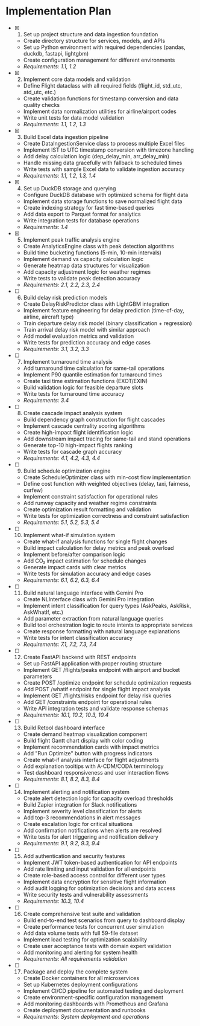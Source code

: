 # Implementation Plan

- [x] 1. Set up project structure and data ingestion foundation

  - Create directory structure for services, models, and APIs
  - Set up Python environment with required dependencies (pandas, duckdb, fastapi, lightgbm)
  - Create configuration management for different environments
  - _Requirements: 1.1, 1.2_

- [x] 2. Implement core data models and validation

  - Define Flight dataclass with all required fields (flight_id, std_utc, atd_utc, etc.)
  - Create validation functions for timestamp conversion and data quality checks
  - Implement data normalization utilities for airline/airport codes
  - Write unit tests for data model validation
  - _Requirements: 1.1, 1.2, 1.3_

- [x] 3. Build Excel data ingestion pipeline

  - Create DataIngestionService class to process multiple Excel files
  - Implement IST to UTC timestamp conversion with timezone handling
  - Add delay calculation logic (dep_delay_min, arr_delay_min)
  - Handle missing data gracefully with fallback to scheduled times
  - Write tests with sample Excel data to validate ingestion accuracy
  - _Requirements: 1.1, 1.2, 1.3, 1.4_

- [x] 4. Set up DuckDB storage and querying

  - Configure DuckDB database with optimized schema for flight data
  - Implement data storage functions to save normalized flight data
  - Create indexing strategy for fast time-based queries
  - Add data export to Parquet format for analytics
  - Write integration tests for database operations
  - _Requirements: 1.4_

- [x] 5. Implement peak traffic analysis engine

  - Create AnalyticsEngine class with peak detection algorithms
  - Build time bucketing functions (5-min, 10-min intervals)
  - Implement demand vs capacity calculation logic
  - Generate heatmap data structures for visualization
  - Add capacity adjustment logic for weather regimes
  - Write tests to validate peak detection accuracy
  - _Requirements: 2.1, 2.2, 2.3, 2.4_

- [ ] 6. Build delay risk prediction models

  - Create DelayRiskPredictor class with LightGBM integration
  - Implement feature engineering for delay prediction (time-of-day, airline, aircraft type)
  - Train departure delay risk model (binary classification + regression)
  - Train arrival delay risk model with similar approach
  - Add model evaluation metrics and validation
  - Write tests for prediction accuracy and edge cases
  - _Requirements: 3.1, 3.2, 3.3_

- [ ] 7. Implement turnaround time analysis

  - Add turnaround time calculation for same-tail operations
  - Implement P90 quantile estimation for turnaround times
  - Create taxi time estimation functions (EXOT/EXIN)
  - Build validation logic for feasible departure slots
  - Write tests for turnaround time accuracy
  - _Requirements: 3.4_

- [ ] 8. Create cascade impact analysis system

  - Build dependency graph construction for flight cascades
  - Implement cascade centrality scoring algorithms
  - Create high-impact flight identification logic
  - Add downstream impact tracing for same-tail and stand operations
  - Generate top-10 high-impact flights ranking
  - Write tests for cascade graph accuracy
  - _Requirements: 4.1, 4.2, 4.3, 4.4_

- [ ] 9. Build schedule optimization engine

  - Create ScheduleOptimizer class with min-cost flow implementation
  - Define cost function with weighted objectives (delay, taxi, fairness, curfew)
  - Implement constraint satisfaction for operational rules
  - Add runway capacity and weather regime constraints
  - Create optimization result formatting and validation
  - Write tests for optimization correctness and constraint satisfaction
  - _Requirements: 5.1, 5.2, 5.3, 5.4_

- [ ] 10. Implement what-if simulation system

  - Create what-if analysis functions for single flight changes
  - Build impact calculation for delay metrics and peak overload
  - Implement before/after comparison logic
  - Add CO₂ impact estimation for schedule changes
  - Generate impact cards with clear metrics
  - Write tests for simulation accuracy and edge cases
  - _Requirements: 6.1, 6.2, 6.3, 6.4_

- [ ] 11. Build natural language interface with Gemini Pro

  - Create NLInterface class with Gemini Pro integration
  - Implement intent classification for query types (AskPeaks, AskRisk, AskWhatIf, etc.)
  - Add parameter extraction from natural language queries
  - Build tool orchestration logic to route intents to appropriate services
  - Create response formatting with natural language explanations
  - Write tests for intent classification accuracy
  - _Requirements: 7.1, 7.2, 7.3, 7.4_

- [ ] 12. Create FastAPI backend with REST endpoints

  - Set up FastAPI application with proper routing structure
  - Implement GET /flights/peaks endpoint with airport and bucket parameters
  - Create POST /optimize endpoint for schedule optimization requests
  - Add POST /whatif endpoint for single flight impact analysis
  - Implement GET /flights/risks endpoint for delay risk queries
  - Add GET /constraints endpoint for operational rules
  - Write API integration tests and validate response schemas
  - _Requirements: 10.1, 10.2, 10.3, 10.4_

- [ ] 13. Build Retool dashboard interface

  - Create demand heatmap visualization component
  - Build flight Gantt chart display with color coding
  - Implement recommendation cards with impact metrics
  - Add "Run Optimize" button with progress indicators
  - Create what-if analysis interface for flight adjustments
  - Add explanation tooltips with A-CDM/CODA terminology
  - Test dashboard responsiveness and user interaction flows
  - _Requirements: 8.1, 8.2, 8.3, 8.4_

- [ ] 14. Implement alerting and notification system

  - Create alert detection logic for capacity overload thresholds
  - Build Zapier integration for Slack notifications
  - Implement severity level classification for alerts
  - Add top-3 recommendations in alert messages
  - Create escalation logic for critical situations
  - Add confirmation notifications when alerts are resolved
  - Write tests for alert triggering and notification delivery
  - _Requirements: 9.1, 9.2, 9.3, 9.4_

- [ ] 15. Add authentication and security features

  - Implement JWT token-based authentication for API endpoints
  - Add rate limiting and input validation for all endpoints
  - Create role-based access control for different user types
  - Implement data encryption for sensitive flight information
  - Add audit logging for optimization decisions and data access
  - Write security tests and vulnerability assessments
  - _Requirements: 10.3, 10.4_

- [ ] 16. Create comprehensive test suite and validation

  - Build end-to-end test scenarios from query to dashboard display
  - Create performance tests for concurrent user simulation
  - Add data volume tests with full 59-file dataset
  - Implement load testing for optimization scalability
  - Create user acceptance tests with domain expert validation
  - Add monitoring and alerting for system health
  - _Requirements: All requirements validation_

- [ ] 17. Package and deploy the complete system
  - Create Docker containers for all microservices
  - Set up Kubernetes deployment configurations
  - Implement CI/CD pipeline for automated testing and deployment
  - Create environment-specific configuration management
  - Add monitoring dashboards with Prometheus and Grafana
  - Create deployment documentation and runbooks
  - _Requirements: System deployment and operations_
